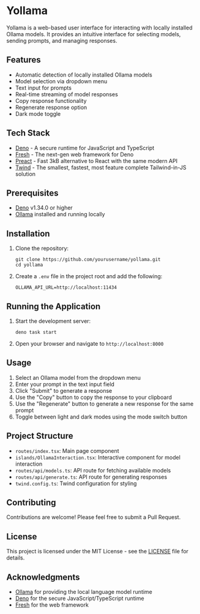 # Yollama

Yollama is a web-based user interface for interacting with locally installed Ollama models. It provides an intuitive interface for selecting models, sending prompts, and managing responses.

## Features

- Automatic detection of locally installed Ollama models
- Model selection via dropdown menu
- Text input for prompts
- Real-time streaming of model responses
- Copy response functionality
- Regenerate response option
- Dark mode toggle

## Tech Stack

- [Deno](https://deno.land/) - A secure runtime for JavaScript and TypeScript
- [Fresh](https://fresh.deno.dev/) - The next-gen web framework for Deno
- [Preact](https://preactjs.com/) - Fast 3kB alternative to React with the same modern API
- [Twind](https://twind.dev/) - The smallest, fastest, most feature complete Tailwind-in-JS solution

## Prerequisites

- [Deno](https://deno.land/#installation) v1.34.0 or higher
- [Ollama](https://ollama.ai/) installed and running locally

## Installation

1. Clone the repository:
   ```
   git clone https://github.com/yourusername/yollama.git
   cd yollama
   ```

2. Create a `.env` file in the project root and add the following:
   ```
   OLLAMA_API_URL=http://localhost:11434
   ```

## Running the Application

1. Start the development server:
   ```
   deno task start
   ```

2. Open your browser and navigate to `http://localhost:8000`

## Usage

1. Select an Ollama model from the dropdown menu
2. Enter your prompt in the text input field
3. Click "Submit" to generate a response
4. Use the "Copy" button to copy the response to your clipboard
5. Use the "Regenerate" button to generate a new response for the same prompt
6. Toggle between light and dark modes using the mode switch button

## Project Structure

- `routes/index.tsx`: Main page component
- `islands/OllamaInteraction.tsx`: Interactive component for model interaction
- `routes/api/models.ts`: API route for fetching available models
- `routes/api/generate.ts`: API route for generating responses
- `twind.config.ts`: Twind configuration for styling

## Contributing

Contributions are welcome! Please feel free to submit a Pull Request.

## License

This project is licensed under the MIT License - see the [LICENSE](LICENSE) file for details.

## Acknowledgments

- [Ollama](https://ollama.com/) for providing the local language model runtime
- [Deno](https://deno.land/) for the secure JavaScript/TypeScript runtime
- [Fresh](https://fresh.deno.dev/) for the web framework